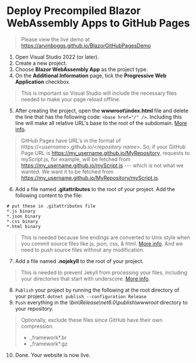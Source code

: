 # Deploy Precompiled Blazor WebAssembly Apps to GitHub Pages
> Please view the live demo at https://arvinboggs.github.io/BlazorGitHubPagesDemo

1. Open Visual Studio 2022 (or later).
2. Create a new project.
3. Choose **Blazor WebAssembly App** as the project type.
4. On the **Additional Information** page, tick the **Progressive Web Application** checkbox.  
>This is important so Visual Studio will include the necessary files needed to make your page reload offline.
5. After creating the project, open the **wwwroot\index.html** file and delete the line that has the following code: `<base href="/" />`.  Including this line will make all relative URL's base to the root of the subdomain. [More info][1]. 
> GitHub Pages have URL's in the format of https://\<*username*>.github.io/\<*repository name*>. So, if your GitHub Page URL is https://my_username.github.io/MyRepository, requests to myScript.js, for example, will be fetched from https://my_username.github.io/myScript.js --- which is not what we wanted. We want it to be fetched from https://my_username.github.io/MyRepository/myScript.js.
6. Add a file named **.gitattributes** to the root of your project. Add the following content to the file:
``` text
# put these in .gitattributes file
*.js binary
*.json binary
*.css binary
*.html binary
```
> This is needed because line endings are converted to Unix style when you commit source files like js, json, css, & html. [More info][2]. And we need to push source files without any modification.
7. Add a file named **.nojekyll** to the root of your project.
> This is needed to prevent Jekyll from processing your files, including your directories that start with underscore. [More info][3].
8. `Publish` your project by running the following at the root directory of your project: 
`dotnet publish --configuration Release`
10. `Push` everything in the *\bin\Release\net6.0\publish\wwwroot* directory to your repository.
> Optionally, exclude these files since GitHub have their own compression. 
>- \_framework\*.br
>- \_framework\*.gz
10. Done. Your website is now live.


[1]:https://developer.mozilla.org/en-US/docs/Web/HTML/Element/base
[2]:https://docs.github.com/en/get-started/getting-started-with-git/configuring-git-to-handle-line-endings
[3]:https://github.blog/2009-12-29-bypassing-jekyll-on-github-pages/